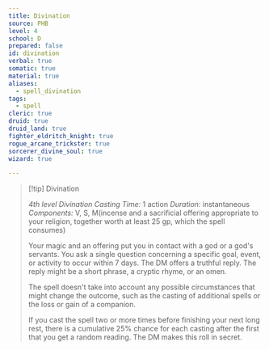 ```yaml
---
title: Divination
source: PHB
level: 4
school: D
prepared: false
id: divination
verbal: true
somatic: true
material: true
aliases:
  - spell_divination
tags:
  - spell
cleric: true
druid: true
druid_land: true
fighter_eldritch_knight: true
rogue_arcane_trickster: true
sorcerer_divine_soul: true
wizard: true

---
```

>[!tip] Divination
>
> *4th level Divination*
> *Casting Time:* 1 action
> *Duration:* instantaneous
> *Components:* V, S, M(incense and a sacrificial offering appropriate to your religion, together worth at least 25 gp, which the spell consumes)
>
>Your magic and an offering put you in contact with a god or a god's servants. You ask a single question concerning a specific goal, event, or activity to occur within 7 days. The DM offers a truthful reply. The reply might be a short phrase, a cryptic rhyme, or an omen.
>
>The spell doesn't take into account any possible circumstances that might change the outcome, such as the casting of additional spells or the loss or gain of a companion.
>
>If you cast the spell two or more times before finishing your next long rest, there is a cumulative 25% chance for each casting after the first that you get a random reading. The DM makes this roll in secret.
>

